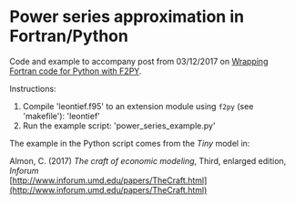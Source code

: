 # Power series approximation in Fortran/Python

Code and example to accompany post from 03/12/2017
on
[Wrapping Fortran code for Python with F2PY](http://www.christhoung.com/2017/12/03/f2py-power-series/).

Instructions:

1. Compile 'leontief.f95' to an extension module using `f2py` (see 'makefile'):
   'leontief'
2. Run the example script: 'power_series_example.py'

The example in the Python script comes from the *Tiny* model in:

Almon, C. (2017)
*The craft of economic modeling*,
Third, enlarged edition, *Inforum*  
[http://www.inforum.umd.edu/papers/TheCraft.html](http://www.inforum.umd.edu/papers/TheCraft.html)
